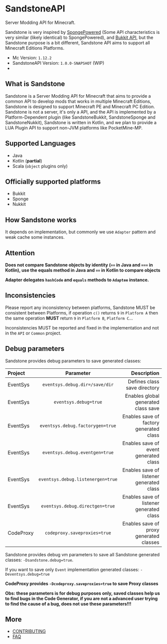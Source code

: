 # SandstoneAPI
Server Modding API for Minecraft.

Sandstone is very inspired by [SpongePowered](https://www.spongepowered.org/) (Some API characteristics is very similar (likely identical) to SpongePowered),
and [Bukkit API](https://bukkit.org/), but the Sandstone purpose is a bit different, Sandstone API aims to support all Minecraft Editions Platforms.

- Mc Version: `1.12.2`
- SandstoneAPI Version: `1.0.0-SNAPSHOT` (WIP)
- 

## What is Sandstone

Sandstone is a Server Modding API for Minecraft that aims to provide a common API to develop mods that works in multiple Minecraft Editions, Sandstone is designed to support Minecraft PE and Minecraft PC Edition.
Sandstone is not a server, it's only a API, and the API is implemented by a Platform-Dependent plugin (like SandstoneBukkit, SandstoneSponge and SandstoneNukkit), Sandstone is written in Kotlin, and we plan to provide a LUA Plugin API to support non-JVM platforms like PocketMine-MP.

## Supported Languages

- Java
- Kotlin (**partial**)
- Scala (`object` plugins only)

## Officially supported platforms

- Bukkit
- Sponge
- Nukkit

## How Sandstone works

It depends on implementation, but commonly we use `Adapter` pattern and weak cache some instances.

## Attention

**Does not compare Sandstone objects by identity (`==` in Java and `===` in Kotlin), use the equals method in Java and `==` in Kotlin to compare objects**

**Adapter delegates `hashCode` and `equals` methods to `Adaptee` instance.**

## Inconsistencies

Please report any inconsistency between platforms, Sandstone MUST be consistent between Platforms, if operation `c()` returns `9` in `Platform A` then the same operation **MUST** return `9` in `Platform B`, `Platform C`...

Inconsistencies MUST be reported and fixed in the implementation and not in the `API` or `Common` project.

## Debug parameters

Sandstone provides debug parameters to save generated classes:

| Project     | Parameter                           | Description                                   |
|:----------- |:-----------------------------------:| ---------------------------------------------:|
| EventSys    | `eventsys.debug.dir=/save/dir`      | Defines class save directory                  |
| EventSys    | `eventsys.debug=true`               | Enables global generated class save           |
| EventSys    | `eventsys.debug.factorygen=true`    | Enables save of factory generated class       |
| EventSys    | `eventsys.debug.eventgen=true`      | Enables save of event generated class         |
| EventSys    | `eventsys.debug.listenergen=true`   | Enables save of listener generated class      |
| EventSys    | `eventsys.debug.directgen=true`     | Enables save of listener generated class      |
| CodeProxy   | `codeproxy.saveproxies=true`        | Enables save of proxy generated classes       |


Sandstone provides debug vm parameters to save all Sandstone generated classes: `-Dsandstone.debug=true`.

If you want to save only `Event` implementation generated classes: `-Deventsys.debug=true`

__CodeProxy provides `-Dcodeproxy.saveproxies=true` to save Proxy classes__

**Obs: these parameters is for debug purposes only, saved classes help us to find bugs in the Code Generator, if you are not a advanced user trying to find the cause of a bug, does not use these parameters!!!**

## More

- [CONTRIBUTING](CONTRIBUTING.md)
- [FAQ](FAQ.md)